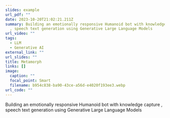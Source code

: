 ```yaml
---
slides: example
url_pdf: ""
date: 2023-10-20T21:02:21.211Z
summary: Building an emotionally responsive Humanoid bot with knowledge capture
  , speech text generation using Generative Large Language Models
url_video: ""
tags:
  - LLM
  - Generative AI
external_link: ""
url_slides: ""
title: Metamorph
links: []
image:
  caption: ""
  focal_point: Smart
  filename: b954c838-ba90-43ce-a56d-e4020f193ee3.webp
url_code: ""
---
```

Building an emotionally responsive Humanoid bot with knowledge capture , speech text generation using Generative Large Language Models